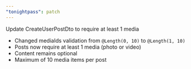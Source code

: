 ```yaml
---
"tonightpass": patch
---
```


Update CreateUserPostDto to require at least 1 media

- Changed mediaIds validation from `@Length(0, 10)` to `@Length(1, 10)`
- Posts now require at least 1 media (photo or video)
- Content remains optional
- Maximum of 10 media items per post